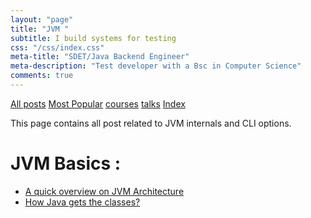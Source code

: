 ```yaml
---
layout: "page"
title: "JVM "
subtitle: I build systems for testing
css: "/css/index.css"
meta-title: "SDET/Java Backend Engineer"
meta-description: "Test developer with a Bsc in Computer Science"
comments: true
---
```

<div class="list-filters">
    <a href="/" class="list-filter filter-selected">All posts</a>
    <a href="/popular" class="list-filter">Most Popular</a>
    <a href="/courses" class="list-filter">courses</a>
	<a href="/talks" class="list-filter">talks</a>
    <a href="/tags" class="list-filter">Index</a>
</div>

This page contains all post related to JVM internals and CLI options. 

# JVM Basics : 
 - [A quick overview on JVM Architecture](http://shantonusarker.blogspot.com/2015/07/a-quick-overview-on-jvm-architecture.html)
 - [How Java gets the classes?](http://shantonusarker.blogspot.com/2013/08/how-java-class-get-work.html)